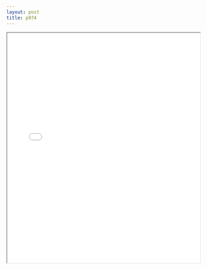 ```yaml
---
layout: post
title: p974
---
```


<div class="pdf-container">
<iframe src="/ea/assets/pdfs/pub.n.ins/p974.pdf" height="600" width="100%" allowFullScreen="true"></iframe>
</div>

